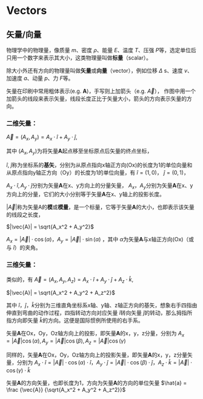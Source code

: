 # Vectors

## 矢量/向量



物理学中的物理量，像质量
$m$、密度
$ρ$、能量
$E$、温度
$T$、压强
$P$等，选定单位后只用一个数字来表示其大小，这类物理量叫做**标量**（scalar）。

除大小外还有方向的物理量叫做**矢量**或**向量**（vector），例如位移
$\Delta$
s、速度
$v$、加速度
$a$、动量
$p$、力
$F$等。

矢量在印刷中常用粗体表示(e.g. 
**A**)，手写则上加箭头（e.g. $\overrightarrow{A}$），
作图中用一个加箭头的线段来表示矢量，线段长度正比于矢量大小，箭头的方向表示矢量的方向。

### 二维矢量：
$\vec{A} = (A_x,A_y) = A_x\cdot\hat{i} + A_y\cdot\hat{j}$, 

其中
$(A_x,A_y)$为将矢量**A**起点移至坐标原点后矢量的终点坐标，

$\hat{i}$, 
$\hat{j}$称为坐标系的**基矢**，分别为从原点指向x轴正方向(Ox)的长度为1的单位向量和从原点指向y轴正方向（Oy）的长度为1的单位向量，有
$\hat{i} = (1,0)$，
$\hat{j} = (0,1)$，

$A_x\cdot\hat{i}, A_y\cdot\hat{j}$分别为矢量**A**在x、y方向上的分量矢量，
$A_x，A_y$分别为矢量**A**在x、y方向上的分量，它们的大小分别等于矢量**A**在x、y轴上的投影长度。

$|\vec{A}|$称为矢量A的**模**或**模量**，是一个标量，它等于矢量**A**的大小，也即表示该矢量的线段之长度，

$|\vec{A}| = \sqrt{A_x^2 + A_y^2}$

$A_x = |\vec{A}|\cdot\cos(\alpha)，A_y = |\vec{A}|\cdot\sin(\alpha)$
，其中
$\alpha$为矢量**A**与x轴正方向(Ox)（或与
$\hat{i}$）的夹角。

### 三维矢量：
类似的，有
$\vec{A} = (A_x,A_y,A_z) = A_x\cdot\hat{i} + A_y\cdot\hat{j} + A_z\cdot\hat{k}$, 

$|\vec{A}| = \sqrt{A_x^2 + A_y^2 + A_z^2}$

其中
$\hat{i}，\hat{j}，\hat{k}$分别为三维直角坐标系x轴、y轴、z轴正方向的基矢，想象右手四指由伸直到弯曲的动作过程，四指转动方向对应矢量
$\hat{i}$转向矢量
$\hat{j}$的转动，那么拇指所指方向即矢量
$\hat{k}$的方向。这便是国际惯例所使用的右手系。

矢量**A**在Ox，Oy，Oz轴方向上的投影，即矢量**A**的x，y，z分量，分别为
$A_x = |\vec{A}|\cos(\alpha),A_y = |\vec{A}|\cos(\beta),A_z = |\vec{A}|\cos(\gamma)$

同样的，矢量**A**在Ox，Oy，Oz轴方向上的投影矢量，即矢量**A**的x，y，z分量矢量，分别为
$A_x\cdot\hat{i} = |\vec{A}|\cdot\cos(\alpha)\cdot\hat{i}，A_y\cdot\hat{j} = |\vec{A}|\cdot\cos(\beta)\cdot\hat{j}，A_z\cdot\hat{k} = |\vec{A}|\cdot\cos(\gamma)\cdot\hat{k}$

矢量**A**的方向矢量，也即长度为1，方向为矢量**A**的方向的单位矢量
$\hat{a} = \frac {\vec{A}} {\sqrt{A_x^2 + A_y^2 + A_z^2}}$
